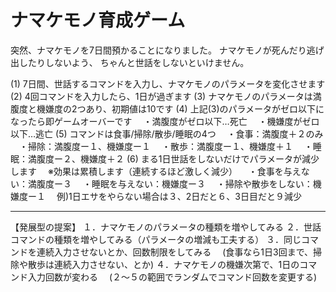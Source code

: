 ナマケモノ育成ゲーム
==========

突然、ナマケモノを7日間預かることになりました。
ナマケモノが死んだり逃げ出したりしないよう、
ちゃんと世話をしないといけません。

(1) 7日間、世話するコマンドを入力し、ナマケモノのパラメータを変化させます
(2) 4回コマンドを入力したら、1日が過ぎます
(3) ナマケモノのパラメータは満腹度と機嫌度の2つあり、初期値は10です
(4) 上記(3)のパラメータがゼロ以下になったら即ゲームオーバーです
　・満腹度がゼロ以下…死亡
　・機嫌度がゼロ以下…逃亡
(5) コマンドは食事/掃除/散歩/睡眠の4つ
　・食事：満腹度＋２のみ
　・掃除：満腹度ー１、機嫌度ー１
　・散歩：満腹度ー１、機嫌度＋１
　・睡眠：満腹度ー２、機嫌度＋２
(6) まる1日世話をしないだけでパラメータが減少します
　※効果は累積します（連続するほど激しく減少）
　・食事を与えない：満腹度ー３
　・睡眠を与えない：機嫌度ー３
　・掃除や散歩をしない：機嫌度ー１
　例)1日エサをやらない場合は３、2日だと６、3日目だと９減少

------------------------------
【発展型の提案】
１．ナマケモノのパラメータの種類を増やしてみる
２．世話コマンドの種類を増やしてみる（パラメータの増減も工夫する）
３．同じコマンドを連続入力させないとか、回数制限をしてみる
　(食事なら1日3回まで、掃除や散歩は連続入力させない、とか)
４．ナマケモノの機嫌次第で、1日のコマンド入力回数が変わる
　(２～５の範囲でランダムでコマンド回数を変更する)

